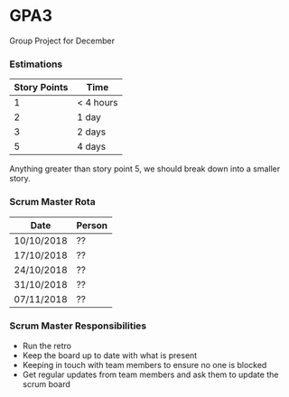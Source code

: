 # GPA3
Group Project for December

### Estimations

| Story Points  | Time |
| ------------- | ------------- |
| 1  | < 4 hours |
| 2  | 1 day  |
| 3  | 2 days |
| 5  | 4 days |

Anything greater than story point 5, we should break down into a smaller story.

### Scrum Master Rota

| Date  | Person |
| ------------- | ------------- |
| 10/10/2018  | ?? |
| 17/10/2018  | ?? |
| 24/10/2018  | ?? |
| 31/10/2018  | ?? |
| 07/11/2018  | ?? |

### Scrum Master Responsibilities
- Run the retro
- Keep the board up to date with what is present
- Keeping in touch with team members to ensure no one is blocked
- Get regular updates from team members and ask them to update the scrum board

